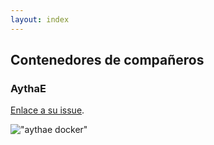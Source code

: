 ```yaml
---
layout: index
---
```


## Contenedores de compañeros

### AythaE

[Enlace a su issue](https://github.com/AythaE/DeFesti/issues/14#issuecomment-269747957).

!["aythae docker"](https://cloud.githubusercontent.com/assets/6973564/21562171/e1806fc4-ce76-11e6-98bc-32a61a08d59e.png "aythae docker")
